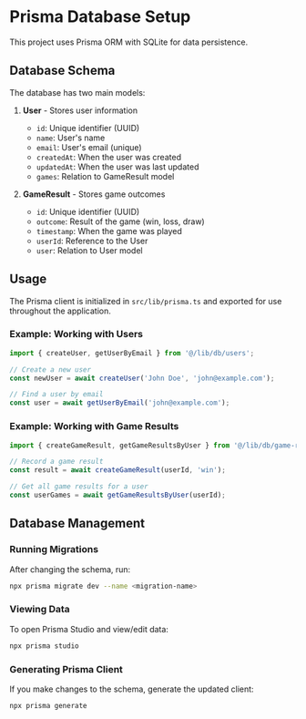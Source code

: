 # Prisma Database Setup

This project uses Prisma ORM with SQLite for data persistence.

## Database Schema

The database has two main models:

1. **User** - Stores user information
   - `id`: Unique identifier (UUID)
   - `name`: User's name
   - `email`: User's email (unique)
   - `createdAt`: When the user was created
   - `updatedAt`: When the user was last updated
   - `games`: Relation to GameResult model

2. **GameResult** - Stores game outcomes
   - `id`: Unique identifier (UUID)
   - `outcome`: Result of the game (win, loss, draw)
   - `timestamp`: When the game was played
   - `userId`: Reference to the User
   - `user`: Relation to User model

## Usage

The Prisma client is initialized in `src/lib/prisma.ts` and exported for use throughout the application.

### Example: Working with Users

```typescript
import { createUser, getUserByEmail } from '@/lib/db/users';

// Create a new user
const newUser = await createUser('John Doe', 'john@example.com');

// Find a user by email
const user = await getUserByEmail('john@example.com');
```

### Example: Working with Game Results

```typescript
import { createGameResult, getGameResultsByUser } from '@/lib/db/game-results';

// Record a game result
const result = await createGameResult(userId, 'win');

// Get all game results for a user
const userGames = await getGameResultsByUser(userId);
```

## Database Management

### Running Migrations

After changing the schema, run:

```bash
npx prisma migrate dev --name <migration-name>
```

### Viewing Data

To open Prisma Studio and view/edit data:

```bash
npx prisma studio
```

### Generating Prisma Client

If you make changes to the schema, generate the updated client:

```bash
npx prisma generate
```
